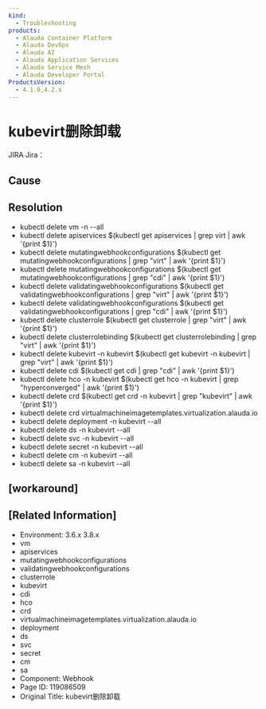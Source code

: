 ```yaml
---
kind:
  - Troubleshooting
products:
  - Alauda Container Platform
  - Alauda DevOps
  - Alauda AI
  - Alauda Application Services
  - Alauda Service Mesh
  - Alauda Developer Portal
ProductsVersion:
  - 4.1.0,4.2.x
---
```

<!-- A type of document that involves encountering a fault, diagnosing it, performing root cause analysis, and providing solutions. -->

# kubevirt删除卸载

JIRA Jira：

## Cause

## Resolution
- kubectl delete vm -n <namespace> --all
- kubectl delete apiservices $(kubectl get apiservices | grep virt | awk '{print $1}')
- kubectl delete mutatingwebhookconfigurations $(kubectl get mutatingwebhookconfigurations | grep "virt" | awk '{print $1}')
- kubectl delete mutatingwebhookconfigurations $(kubectl get mutatingwebhookconfigurations | grep "cdi" | awk '{print $1}')
- kubectl delete validatingwebhookconfigurations $(kubectl get validatingwebhookconfigurations | grep "virt" | awk '{print $1}')
- kubectl delete validatingwebhookconfigurations $(kubectl get validatingwebhookconfigurations | grep "cdi" | awk '{print $1}')
- kubectl delete clusterrole $(kubectl get clusterrole | grep "virt" | awk '{print $1}')
- kubectl delete clusterrolebinding $(kubectl get clusterrolebinding | grep "virt" | awk '{print $1}')
- kubectl delete kubevirt -n kubevirt $(kubectl get kubevirt -n kubevirt | grep "virt" | awk '{print $1}')
- kubectl delete cdi $(kubectl get cdi | grep "cdi" | awk '{print $1}')
- kubectl delete hco -n kubevirt $(kubectl get hco -n kubevirt | grep "hyperconverged" | awk '{print $1}')
- kubectl delete crd $(kubectl get crd -n kubevirt | grep "kubevirt" | awk '{print $1}')
- kubectl delete crd virtualmachineimagetemplates.virtualization.alauda.io
- kubectl delete deployment -n kubevirt --all
- kubectl delete ds -n kubevirt --all
- kubectl delete svc -n kubevirt --all
- kubectl delete secret -n kubevirt --all
- kubectl delete cm -n kubevirt --all
- kubectl delete sa -n kubevirt --all

## [workaround]

## [Related Information]
- Environment: 3.6.x 3.8.x
- vm
- apiservices
- mutatingwebhookconfigurations
- validatingwebhookconfigurations
- clusterrole
- kubevirt
- cdi
- hco
- crd
- virtualmachineimagetemplates.virtualization.alauda.io
- deployment
- ds
- svc
- secret
- cm
- sa
- Component: Webhook
- Page ID: 119086509
- Original Title: kubevirt删除卸载
